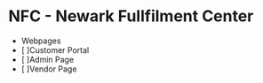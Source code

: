 # NFC - Newark Fullfilment Center

- Webpages
- [ ]Customer Portal
- [ ]Admin Page
- [ ]Vendor Page
